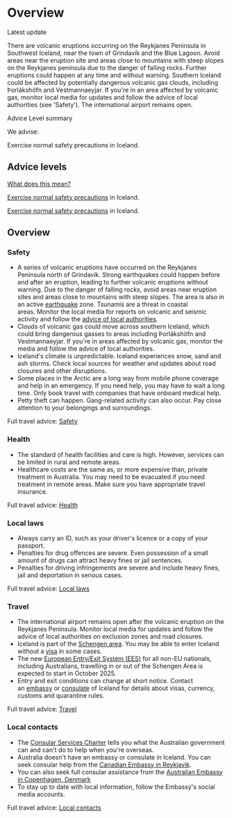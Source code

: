 # Overview

Latest update

There are volcanic eruptions occurring on the Reykjanes Peninsula in Southwest Iceland, near the town of Grindavík and the Blue Lagoon. Avoid areas near the eruption site and areas close to mountains with steep slopes on the Reykjanes peninsula due to the danger of falling rocks. Further eruptions could happen at any time and without warning. Southern Iceland could be affected by potentially dangerous volcanic gas clouds, including Þorlákshöfn and Vestmannaeyjar. If you're in an area affected by volcanic gas, monitor local media for updates and follow the advice of local authorities (see 'Safety'). The international airport remains open.

Advice Level summary

We advise:

Exercise normal safety precautions in Iceland.

## Advice levels

[What does this mean?](/before-you-go/travel-advice-explained/)

[Exercise normal safety precautions](https://www.smartraveller.gov.au/consular-services/travel-advice-explained#level1) in Iceland.

[Exercise normal safety precautions](https://www.smartraveller.gov.au/consular-services/travel-advice-explained#level1) in Iceland.

## Overview

### Safety

* A series of volcanic eruptions have occurred on the Reykjanes Peninsula north of Grindavík. Strong earthquakes could happen before and after an eruption, leading to further volcanic eruptions without warning. Due to the danger of falling rocks, avoid areas near eruption sites and areas close to mountains with steep slopes. The area is also in an active [earthquake](/before-you-go/safety/earthquakes-tsunamis "Earthquakes and tsunamis") zone. Tsunamis are a threat in coastal areas. Monitor the local media for reports on volcanic and seismic activity and follow the [advice of local authorities](https://safetravel.is/).
* Clouds of volcanic gas could move across southern Iceland, which could bring dangerous gasses to areas including Þorlákshöfn and Vestmannaeyjar. If you're in areas affected by volcanic gas, monitor the media and follow the advice of local authorities.
* Iceland's climate is unpredictable. Iceland experiences snow, sand and ash storms. Check local sources for weather and updates about road closures and other disruptions.
* Some places in the Arctic are a long way from mobile phone coverage and help in an emergency. If you need help, you may have to wait a long time. Only book travel with companies that have onboard medical help.
* Petty theft can happen. Gang-related activity can also occur. Pay close attention to your belongings and surroundings.

Full travel advice: [Safety](#safety)

### Health

* The standard of health facilities and care is high. However, services can be limited in rural and remote areas.
* Healthcare costs are the same as, or more expensive than, private treatment in Australia. You may need to be evacuated if you need treatment in remote areas. Make sure you have appropriate travel insurance.

Full travel advice: [Health](#health)

### Local laws

* Always carry an ID, such as your driver's licence or a copy of your passport.
* Penalties for drug offences are severe. Even possession of a small amount of drugs can attract heavy fines or jail sentences.
* Penalties for driving infringements are severe and include heavy fines, jail and deportation in serious cases.

Full travel advice: [Local laws](#local-laws)

### Travel

* The international airport remains open after the volcanic eruption on the Reykjanes Peninsula. Monitor local media for updates and follow the advice of local authorities on exclusion zones and road closures.
* Iceland is part of the [Schengen area](/before-you-go/the-basics/schengen "Visas and entry requirements in Europe and the Schengen Area"). You may be able to enter Iceland without a [visa](https://www.government.is/topics/foreign-affairs/visa-to-iceland/) in some cases.
* The new [European Entry/Exit System (EES)](https://travel-europe.europa.eu/ees_en) for all non-EU nationals, including Australians, travelling in or out of the Schengen Area is expected to start in October 2025.
* Entry and exit conditions can change at short notice. Contact an [embassy](https://protocol.dfat.gov.au/Public/Missions/90) or [consulate](https://protocol.dfat.gov.au/Public/Consulates/90/State) of Iceland for details about visas, currency, customs and quarantine rules.

Full travel advice: [Travel](#travel)

### Local contacts

* The [Consular Services Charter](https://www.smartraveller.gov.au/node/46) tells you what the Australian government can and can't do to help when you're overseas.
* Australia doesn't have an embassy or consulate in Iceland. You can seek consular help from the [Canadian Embassy in Reykjavik](https://www.canadainternational.gc.ca/iceland-islande/index.aspx?lang=eng).
* You can also seek full consular assistance from the [Australian Embassy in Copenhagen, Denmark](http://www.denmark.embassy.gov.au/)
* To stay up to date with local information, follow the Embassy's social media accounts.

Full travel advice: [Local contacts](#local-contacts)